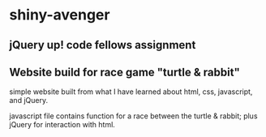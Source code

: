 # shiny-avenger

## jQuery up! code fellows assignment
## Website build for race game "turtle & rabbit"

simple website built from what I have learned about html, css, javascript, and jQuery.

javascript file contains function for a race between the turtle & rabbit; plus jQuery for interaction with html.
